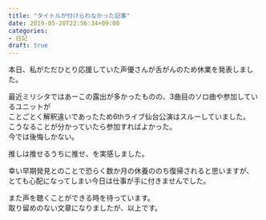 ```yaml
---
title: "タイトルが付けられなかった記事"
date: 2019-05-20T22:56:34+09:00
categories:
- 日記
draft: true
---
```

本日、私がただひとり応援していた声優さんが舌がんのため休業を発表しました。
<!--more-->
最近ミリシタではあーこの露出が多かったものの、3曲目のソロ曲や参加しているユニットが  
ことごとく解釈違いであったため6thライブ仙台公演はスルーしていました。  
こうなることが分かっていたら参加すればよかった。  
今では後悔しかない。

推しは推せるうちに推せ、を実感しました。

幸い早期発見とのことで恐らく数か月の休養ののち復帰されると思いますが、  
とても心配になってしまい今日は仕事が手に付きませんでした。

また声を聴くことができる時を待っています。  
取り留めのない文章になりましたが、以上です。